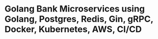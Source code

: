 # Golang Bank Microservices using Golang, Postgres, Redis, Gin, gRPC, Docker, Kubernetes, AWS, CI/CD
